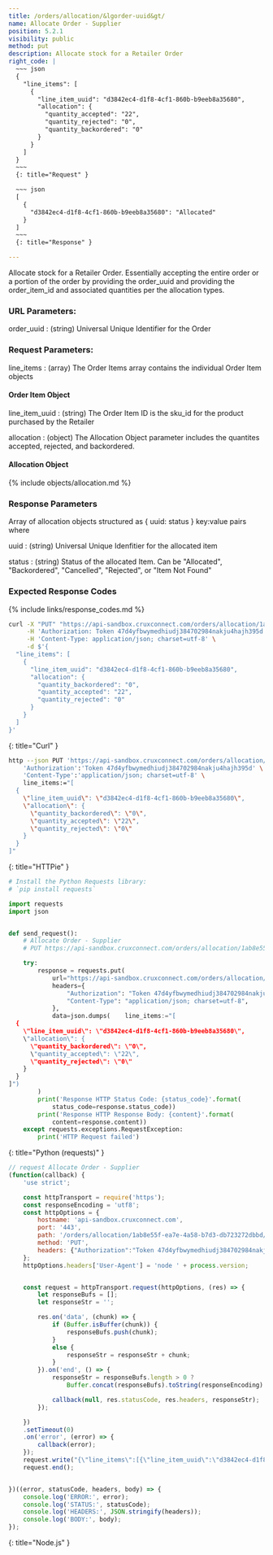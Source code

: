 ```yaml
---
title: /orders/allocation/&lgorder-uuid&gt/
name: Allocate Order - Supplier
position: 5.2.1
visibility: public
method: put
description: Allocate stock for a Retailer Order
right_code: |
  ~~~ json
  {
    "line_items": [
      {
        "line_item_uuid": "d3842ec4-d1f8-4cf1-860b-b9eeb8a35680",
        "allocation": {
          "quantity_accepted": "22",
          "quantity_rejected": "0",
          "quantity_backordered": "0"
        }
      }
    ]
  }
  ~~~
  {: title="Request" }

  ~~~ json
  [
    {
      "d3842ec4-d1f8-4cf1-860b-b9eeb8a35680": "Allocated"
    }
  ]
  ~~~
  {: title="Response" }

---
```

Allocate stock for a Retailer Order. Essentially accepting the entire order or a portion of the order by providing the order_uuid and providing the order_item_id and associated quantities per the allocation types.

### URL Parameters:

order_uuid
: (string) Universal Unique Identifier for the Order

### Request Parameters:

line_items
: (array) The Order Items array contains the individual Order Item objects

#### Order Item Object

line_item_uuid
: (string) The Order Item ID is the sku_id for the product purchased by the Retailer

allocation
: (object) The Allocation Object parameter includes the quantites accepted, rejected, and backordered.

#### Allocation Object

{% include objects/allocation.md %}

### Response Parameters

Array of allocation objects structured as { uuid: status } key:value pairs where

uuid
: (string) Universal Unique Idenfitier for the allocated item

status
: (string) Status of the allocated Item.  Can be "Allocated", "Backordered", "Cancelled", "Rejected", or "Item Not Found"

### Expected Response Codes

{% include links/response_codes.md %}


~~~ bash
curl -X "PUT" "https://api-sandbox.cruxconnect.com/orders/allocation/1ab8e55f-ea7e-4a58-b7d3-db723272dbbd/" \
     -H 'Authorization: Token 47d4yfbwymedhiudj384702984nakju4hajh395d' \
     -H 'Content-Type: application/json; charset=utf-8' \
     -d $'{
  "line_items": [
    {
      "line_item_uuid": "d3842ec4-d1f8-4cf1-860b-b9eeb8a35680",
      "allocation": {
        "quantity_backordered": "0",
        "quantity_accepted": "22",
        "quantity_rejected": "0"
      }
    }
  ]
}'

~~~
{: title="Curl" }

~~~ bash
http --json PUT 'https://api-sandbox.cruxconnect.com/orders/allocation/1ab8e55f-ea7e-4a58-b7d3-db723272dbbd/' \
    'Authorization':'Token 47d4yfbwymedhiudj384702984nakju4hajh395d' \
    'Content-Type':'application/json; charset=utf-8' \
    line_items:="[
  {
    \"line_item_uuid\": \"d3842ec4-d1f8-4cf1-860b-b9eeb8a35680\",
    \"allocation\": {
      \"quantity_backordered\": \"0\",
      \"quantity_accepted\": \"22\",
      \"quantity_rejected\": \"0\"
    }
  }
]"

~~~
{: title="HTTPie" }

~~~ python
# Install the Python Requests library:
# `pip install requests`

import requests
import json


def send_request():
    # Allocate Order - Supplier
    # PUT https://api-sandbox.cruxconnect.com/orders/allocation/1ab8e55f-ea7e-4a58-b7d3-db723272dbbd/

    try:
        response = requests.put(
            url="https://api-sandbox.cruxconnect.com/orders/allocation/1ab8e55f-ea7e-4a58-b7d3-db723272dbbd/",
            headers={
                "Authorization": "Token 47d4yfbwymedhiudj384702984nakju4hajh395d",
                "Content-Type": "application/json; charset=utf-8",
            },
            data=json.dumps(    line_items:="[
  {
    \"line_item_uuid\": \"d3842ec4-d1f8-4cf1-860b-b9eeb8a35680\",
    \"allocation\": {
      \"quantity_backordered\": \"0\",
      \"quantity_accepted\": \"22\",
      \"quantity_rejected\": \"0\"
    }
  }
]")
        )
        print('Response HTTP Status Code: {status_code}'.format(
            status_code=response.status_code))
        print('Response HTTP Response Body: {content}'.format(
            content=response.content))
    except requests.exceptions.RequestException:
        print('HTTP Request failed')

~~~
{: title="Python (requests)" }

~~~ javascript
// request Allocate Order - Supplier
(function(callback) {
    'use strict';

    const httpTransport = require('https');
    const responseEncoding = 'utf8';
    const httpOptions = {
        hostname: 'api-sandbox.cruxconnect.com',
        port: '443',
        path: '/orders/allocation/1ab8e55f-ea7e-4a58-b7d3-db723272dbbd/',
        method: 'PUT',
        headers: {"Authorization":"Token 47d4yfbwymedhiudj384702984nakju4hajh395d","Content-Type":"application/json; charset=utf-8"}
    };
    httpOptions.headers['User-Agent'] = 'node ' + process.version;


    const request = httpTransport.request(httpOptions, (res) => {
        let responseBufs = [];
        let responseStr = '';

        res.on('data', (chunk) => {
            if (Buffer.isBuffer(chunk)) {
                responseBufs.push(chunk);
            }
            else {
                responseStr = responseStr + chunk;
            }
        }).on('end', () => {
            responseStr = responseBufs.length > 0 ?
                Buffer.concat(responseBufs).toString(responseEncoding) : responseStr;

            callback(null, res.statusCode, res.headers, responseStr);
        });

    })
    .setTimeout(0)
    .on('error', (error) => {
        callback(error);
    });
    request.write("{\"line_items\":[{\"line_item_uuid\":\"d3842ec4-d1f8-4cf1-860b-b9eeb8a35680\",\"allocation\":{\"quantity_accepted\":\"22\",\"quantity_rejected\":\"0\",\"quantity_backordered\":\"0\"}}]}")
    request.end();


})((error, statusCode, headers, body) => {
    console.log('ERROR:', error);
    console.log('STATUS:', statusCode);
    console.log('HEADERS:', JSON.stringify(headers));
    console.log('BODY:', body);
});

~~~
{: title="Node.js" }
